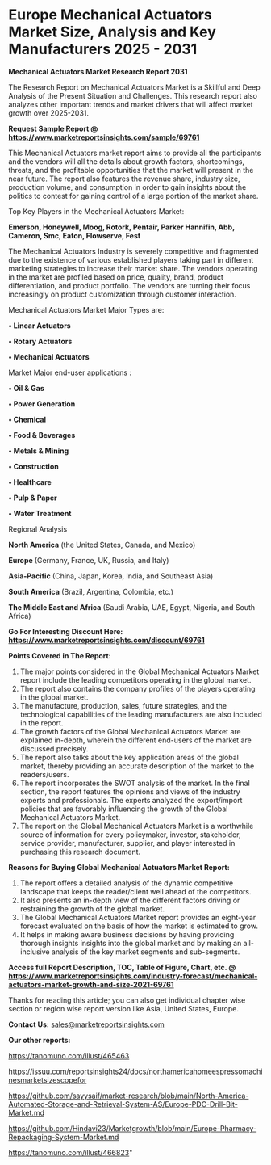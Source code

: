  # Europe Mechanical Actuators Market Size, Analysis and Key Manufacturers 2025 - 2031

<strong>Mechanical Actuators Market Research Report 2031</strong>

The Research Report on Mechanical Actuators Market is a Skillful and Deep Analysis of the Present Situation and Challenges. This research report also analyzes other important trends and market drivers that will affect market growth over 2025-2031.

<strong>Request Sample Report @ <a href=https://www.marketreportsinsights.com/sample/69761>https://www.marketreportsinsights.com/sample/69761</a></strong>

This Mechanical Actuators market report aims to provide all the participants and the vendors will all the details about growth factors, shortcomings, threats, and the profitable opportunities that the market will present in the near future. The report also features the revenue share, industry size, production volume, and consumption in order to gain insights about the politics to contest for gaining control of a large portion of the market share.

Top Key Players in the Mechanical Actuators Market:

<strong>Emerson, Honeywell, Moog, Rotork, Pentair, Parker Hannifin, Abb, Cameron, Smc, Eaton, Flowserve, Fest</strong>

The Mechanical Actuators Industry is severely competitive and fragmented due to the existence of various established players taking part in different marketing strategies to increase their market share. The vendors operating in the market are profiled based on price, quality, brand, product differentiation, and product portfolio. The vendors are turning their focus increasingly on product customization through customer interaction.

Mechanical Actuators Market Major Types are:

<strong>• Linear Actuators

• Rotary Actuators

• Mechanical Actuators</strong>

Market Major end-user applications :

<strong>• Oil & Gas

• Power Generation

• Chemical

• Food & Beverages

• Metals & Mining

• Construction

• Healthcare

• Pulp & Paper

• Water Treatment</strong>

Regional Analysis

</u><strong><b>North America</b></strong> (the United States, Canada, and Mexico)

<strong><b>Europe </b></strong>(Germany, France, UK, Russia, and Italy)

<strong><b>Asia-Pacific</b></strong> (China, Japan, Korea, India, and Southeast Asia)

<strong><b>South America</b></strong> (Brazil, Argentina, Colombia, etc.)

<strong><b>The Middle East and Africa</b></strong> (Saudi Arabia, UAE, Egypt, Nigeria, and South Africa)

<strong>Go For Interesting Discount Here: <a href=https://www.marketreportsinsights.com/discount/69761>https://www.marketreportsinsights.com/discount/69761</a></strong>

<strong>Points Covered in The Report:</strong>
<ol>
  <li>The major points considered in the Global Mechanical Actuators Market report include the leading competitors operating in the global market.</li>
  <li>The report also contains the company profiles of the players operating in the global market.</li>
  <li>The manufacture, production, sales, future strategies, and the technological capabilities of the leading manufacturers are also included in the report.</li>
  <li>The growth factors of the Global Mechanical Actuators Market are explained in-depth, wherein the different end-users of the market are discussed precisely.</li>
  <li>The report also talks about the key application areas of the global market, thereby providing an accurate description of the market to the readers/users.</li>
  <li>The report incorporates the SWOT analysis of the market. In the final section, the report features the opinions and views of the industry experts and professionals. The experts analyzed the export/import policies that are favorably influencing the growth of the Global Mechanical Actuators Market.</li>
  <li>The report on the Global Mechanical Actuators Market is a worthwhile source of information for every policymaker, investor, stakeholder, service provider, manufacturer, supplier, and player interested in purchasing this research document.</li>
</ol>
<strong>Reasons for Buying Global Mechanical Actuators Market Report:</strong>

<ol>
  <li>The report offers a detailed analysis of the dynamic competitive landscape that keeps the reader/client well ahead of the competitors.</li>
  <li>It also presents an in-depth view of the different factors driving or restraining the growth of the global market.</li>
  <li>The Global Mechanical Actuators Market report provides an eight-year forecast evaluated on the basis of how the market is estimated to grow.</li>
  <li>It helps in making aware business decisions by having providing thorough insights insights into the global market and by making an all-inclusive analysis of the key market segments and sub-segments.</li>
</ol>
<strong>Access full Report Description, TOC, Table of Figure, Chart, etc. @ <a href=https://www.marketreportsinsights.com/industry-forecast/mechanical-actuators-market-growth-and-size-2021-69761>https://www.marketreportsinsights.com/industry-forecast/mechanical-actuators-market-growth-and-size-2021-69761</a></strong>


Thanks for reading this article; you can also get individual chapter wise section or region wise report version like Asia, United States, Europe.

<strong>Contact Us:</strong>
sales@marketreportsinsights.com

<strong>Our other reports:</strong>

<a href=https://tanomuno.com/illust/465463>https://tanomuno.com/illust/465463</a>

<a href=https://issuu.com/reportsinsights24/docs/northamericahomeespressomachinesmarketsizescopefor>https://issuu.com/reportsinsights24/docs/northamericahomeespressomachinesmarketsizescopefor</a>

<a href=https://github.com/sayysaif/market-research/blob/main/North-America-Automated-Storage-and-Retrieval-System-AS/Europe-PDC-Drill-Bit-Market.md>https://github.com/sayysaif/market-research/blob/main/North-America-Automated-Storage-and-Retrieval-System-AS/Europe-PDC-Drill-Bit-Market.md</a>

<a href=https://github.com/Hindavi23/Marketgrowth/blob/main/Europe-Pharmacy-Repackaging-System-Market.md>https://github.com/Hindavi23/Marketgrowth/blob/main/Europe-Pharmacy-Repackaging-System-Market.md</a>

<a href=https://tanomuno.com/illust/466823>https://tanomuno.com/illust/466823</a>"
